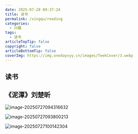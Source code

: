 ```yaml
---
date: 2025-07-28 09:37:24
title: 读书
permalink: /xingqu/reading
categories:
  - 兴趣
tags:
  - 读书
articleTopTip: false
copyright: false
articleBottomTip: false
coverImg: https://img.onedayxyy.cn/images/TeekCover/3.webp
---
```

## 读书

## 《泥潭》刘楚昕

![image-20250727094316632](https://img.onedayxyy.cn/images/image-20250727094316632.png)

![image-20250727093800213](https://img.onedayxyy.cn/images/image-20250727093800213.png)

![image-20250727100142304](https://img.onedayxyy.cn/images/image-20250727100142304.png)